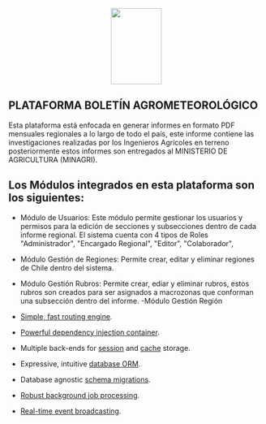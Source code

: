 <p align="center"><img src="http://www.tecnologiasinia.cl/images/logo_inia.png" width="100px" height="150px"></p>

## PLATAFORMA BOLETÍN AGROMETEOROLÓGICO

Esta plataforma está enfocada en generar informes en formato PDF mensuales regionales a lo largo de todo el país, este informe contiene las investigaciones realizadas por los Ingenieros Agrícoles en terreno posteriormente estos informes son entregados al MINISTERIO DE AGRICULTURA (MINAGRI).

## Los Módulos integrados en esta plataforma son los siguientes:
- Módulo de Usuarios: Este módulo permite gestionar los usuarios y permisos para la edición de secciones y subsecciones dentro de cada informe regional. El sistema cuenta con 4 tipos de Roles "Administrador", "Encargado Regional", "Editor", "Colaborador",
- Módulo Gestión de Regiones: Permite crear, editar y eliminar regiones de Chile dentro del sistema.
- Módulo Gestión Rubros: Permite crear, ediar y eliminar rubros, estos rubros son creados para ser asignados a macrozonas que conforman una subsección dentro del informe.
-Módulo Gestión Región

- [Simple, fast routing engine](https://laravel.com/docs/routing).
- [Powerful dependency injection container](https://laravel.com/docs/container).
- Multiple back-ends for [session](https://laravel.com/docs/session) and [cache](https://laravel.com/docs/cache) storage.
- Expressive, intuitive [database ORM](https://laravel.com/docs/eloquent).
- Database agnostic [schema migrations](https://laravel.com/docs/migrations).
- [Robust background job processing](https://laravel.com/docs/queues).
- [Real-time event broadcasting](https://laravel.com/docs/broadcasting).

